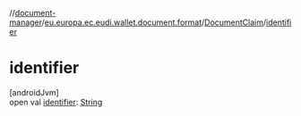 //[document-manager](../../../index.md)/[eu.europa.ec.eudi.wallet.document.format](../index.md)/[DocumentClaim](index.md)/[identifier](identifier.md)

# identifier

[androidJvm]\
open val [identifier](identifier.md): [String](https://kotlinlang.org/api/latest/jvm/stdlib/kotlin-stdlib/kotlin/-string/index.html)
